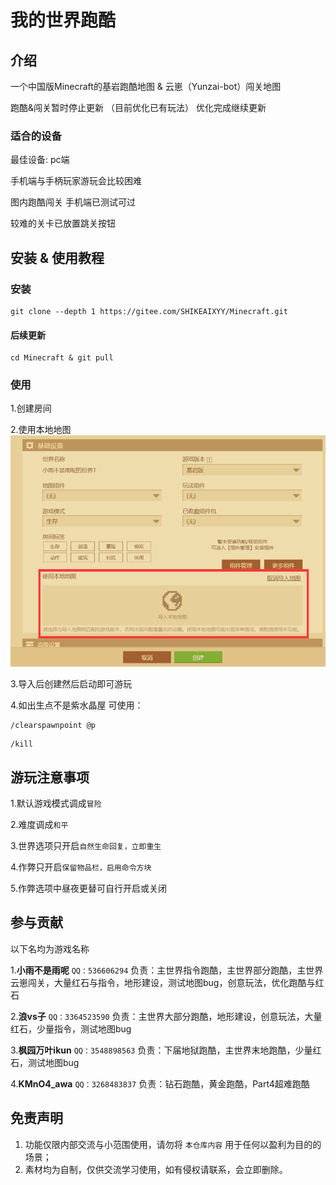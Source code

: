 # 我的世界跑酷

## 介绍

一个中国版Minecraft的基岩跑酷地图 & 云崽（Yunzai-bot）闯关地图

跑酷&闯关暂时停止更新 （目前优化已有玩法） 优化完成继续更新

### 适合的设备

最佳设备: pc端

手机端与手柄玩家游玩会比较困难

图内跑酷闯关 手机端已测试可过

较难的关卡已放置跳关按钮

## 安装 & 使用教程

### 安装

```
git clone --depth 1 https://gitee.com/SHIKEAIXYY/Minecraft.git
```

#### 后续更新

```
cd Minecraft & git pull
```

### 使用 

1.创建房间 

2.使用本地地图
![教程图](教程1.png)

3.导入后创建然后启动即可游玩

4.如出生点不是紫水晶屋 可使用：

```
/clearspawnpoint @p
```
```
/kill
```
## 游玩注意事项

1.默认游戏模式调成`冒险`

2.难度调成`和平`

3.世界选项只开启`自然生命回复，立即重生`

4.作弊只开启`保留物品栏，启用命令方块`

5.作弊选项中昼夜更替可自行开启或关闭

## 参与贡献

以下名均为游戏名称

1.**小雨不是雨呢**  `QQ：536606294` 负责：主世界指令跑酷，主世界部分跑酷，主世界云崽闯关，大量红石与指令，地形建设，测试地图bug，创意玩法，优化跑酷与红石

2.**浪vs子**  `QQ：3364523590` 负责：主世界大部分跑酷，地形建设，创意玩法，大量红石，少量指令，测试地图bug

3.**枫园万叶ikun**  `QQ：3548898563` 负责：下届地狱跑酷，主世界末地跑酷，少量红石，测试地图bug

4.**KMnO4_awa**  `QQ：3268483837` 负责：钻石跑酷，黄金跑酷，Part4超难跑酷

## 免责声明

1. 功能仅限内部交流与小范围使用，请勿将 `本仓库内容` 用于任何以盈利为目的的场景；
2. 素材均为自制，仅供交流学习使用，如有侵权请联系，会立即删除。
